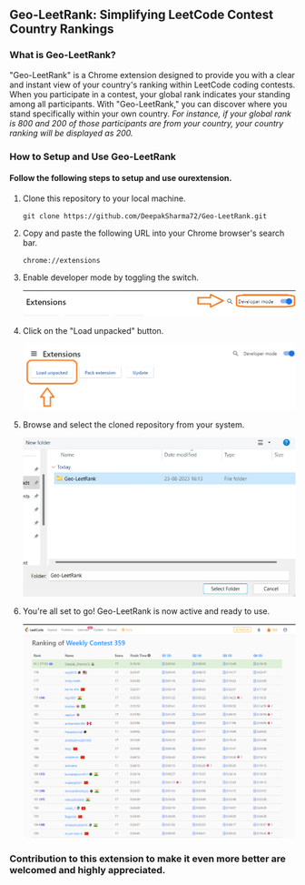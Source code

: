 ## Geo-LeetRank: Simplifying LeetCode Contest Country Rankings

### What is Geo-LeetRank?
"Geo-LeetRank" is a Chrome extension designed to provide you with a clear and instant view of your country's ranking within LeetCode coding contests. When you participate in a contest, your global rank indicates your standing among all participants. With "Geo-LeetRank," you can discover where you stand specifically within your own country.
_For instance, if your global rank is 800 and 200 of those participants are from your country, your country ranking will be displayed as 200._

### How to Setup and Use Geo-LeetRank
#### **Follow the following steps to setup and use ourextension.**
1. Clone this repository to your local machine.
    ```
    git clone https://github.com/DeepakSharma72/Geo-LeetRank.git
    ```

2. Copy and paste the following URL into your Chrome browser's search bar.
    ```
    chrome://extensions
    ```

3. Enable developer mode by toggling the switch.

    !['demo photo'](./assets/dev-mode.png)

4. Click on the "Load unpacked" button.

    !['demo photo'](./assets/load-unpack.png)

5. Browse and select the cloned repository from your system.

    !['demo photo'](./assets/select.png)

6. You're all set to go! Geo-LeetRank is now active and ready to use.

    !['demo photo'](./assets/chrome-ext.png)


### Contribution to this extension to make it even more better are welcomed and highly appreciated.




